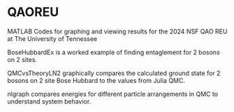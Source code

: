 # QAOREU
MATLAB Codes for graphing and viewing results for the 2024 NSF QAO REU at The University of Tennessee

BoseHubbardEx is a worked example of finding entaglement for 2 bosons on 2 sites.

QMCvsTheoryLN2 graphically compares the calculated ground state for 2 bosons on 2 site Bose Hubbard to the values from Julia QMC.

nlgraph compares energies for different particle arrangements in QMC to understand system behavior.

